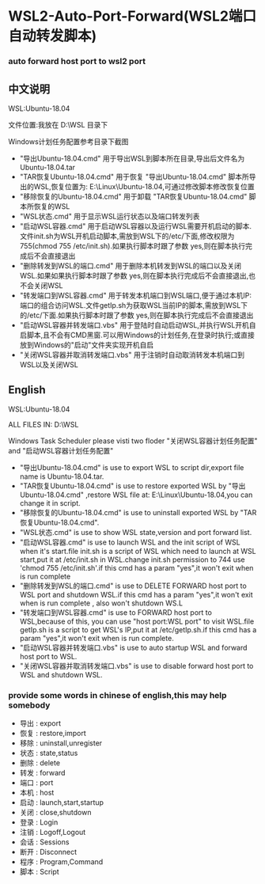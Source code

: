 # WSL2-Auto-Port-Forward(WSL2端口自动转发脚本)
### auto forward host port to wsl2 port

## 中文说明

WSL:Ubuntu-18.04

文件位置:我放在 D:\WSL 目录下

Windows计划任务配置参考目录下截图

+ "导出Ubuntu-18.04.cmd" 用于导出WSL到脚本所在目录,导出后文件名为Ubuntu-18.04.tar
+ "TAR恢复Ubuntu-18.04.cmd" 用于恢复 "导出Ubuntu-18.04.cmd" 脚本所导出的WSL,恢复位置为: E:\Linux\Ubuntu-18.04,可通过修改脚本修改恢复位置
+ "移除恢复的Ubuntu-18.04.cmd" 用于卸载 "TAR恢复Ubuntu-18.04.cmd" 脚本所恢复的WSL
+ "WSL状态.cmd" 用于显示WSL运行状态以及端口转发列表
+ "启动WSL容器.cmd" 用于启动WSL容器以及运行WSL需要开机启动的脚本.文件init.sh为WSL开机启动脚本,需放到WSL下的/etc/下面,修改权限为755(chmod 755 /etc/init.sh).如果执行脚本时跟了参数 yes,则在脚本执行完成后不会直接退出
+ "删除转发到WSL的端口.cmd" 用于删除本机转发到WSL的端口以及关闭WSL.如果如果执行脚本时跟了参数 yes,则在脚本执行完成后不会直接退出,也不会关闭WSL
+ "转发端口到WSL容器.cmd" 用于转发本机端口到WSL端口,便于通过本机IP:端口的组合访问WSL.文件getIp.sh为获取WSL当前IP的脚本,需放到WSL下的/etc/下面.如果执行脚本时跟了参数 yes,则在脚本执行完成后不会直接退出
+ "启动WSL容器并转发端口.vbs" 用于登陆时自动启动WSL,并执行WSL开机自启脚本,且不会有CMD黑窗.可以用Windows的计划任务,在登录时执行;或直接放到Windows的"启动"文件夹实现开机自启
+ "关闭WSL容器并取消转发端口.vbs" 用于注销时自动取消转发本机端口到WSL以及关闭WSL

## English

WSL:Ubuntu-18.04

ALL FILES IN: D:\WSL

Windows Task Scheduler please visti two floder "关闭WSL容器计划任务配置" and "启动WSL容器计划任务配置"

+ "导出Ubuntu-18.04.cmd" is use to export WSL to script dir,export file name is Ubuntu-18.04.tar.
+ "TAR恢复Ubuntu-18.04.cmd" is use to restore exported WSL by "导出Ubuntu-18.04.cmd" ,restore WSL file at: E:\Linux\Ubuntu-18.04,you can change it in script.
+ "移除恢复的Ubuntu-18.04.cmd" is use to uninstall exported WSL by "TAR恢复Ubuntu-18.04.cmd".
+ "WSL状态.cmd" is use to show WSL state,version and port forward list.
+ "启动WSL容器.cmd" is use to launch WSL and the init script of WSL when it's start.file init.sh is a script of WSL which need to launch at WSL start,put it at /etc/init.sh in WSL.change init.sh permission to 744 use 'chmod 755 /etc/init.sh'.if this cmd has a param "yes",it won't exit when is run complete
+ "删除转发到WSL的端口.cmd" is use to DELETE FORWARD host port to WSL port and shutdown WSL.if this cmd has a param "yes",it won't exit when is run complete , also won't shutdown WS.L
+ "转发端口到WSL容器.cmd" is use to FORWARD host port to WSL,because of this, you can use "host port:WSL port" to visit WSL.file getIp.sh is a script to get WSL's IP,put it at /etc/getIp.sh.if this cmd has a param "yes",it won't exit when is run complete.
+ "启动WSL容器并转发端口.vbs" is use to auto startup WSL and forward host port to WSL.
+ "关闭WSL容器并取消转发端口.vbs" is use to disable forward host port to WSL and shutdown WSL.

### provide some words in chinese of english,this may help somebody
+ 导出 : export
+ 恢复 : restore,import
+ 移除 : uninstall,unregister
+ 状态 : state,status
+ 删除 : delete
+ 转发 : forward
+ 端口 : port
+ 本机 : host
+ 启动 : launch,start,startup
+ 关闭 : close,shutdown
+ 登录 : Login
+ 注销 : Logoff,Logout
+ 会话 : Sessions
+ 断开 : Disconnect
+ 程序 : Program,Command
+ 脚本 : Script
